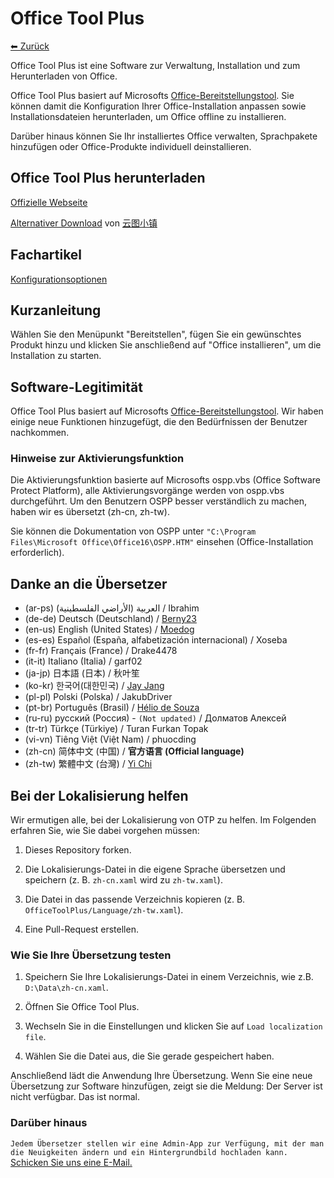 ﻿# Office Tool Plus

[⬅ Zurück](https://github.com/YerongAI/Office-Tool)

Office Tool Plus ist eine Software zur Verwaltung, Installation und zum Herunterladen von Office.

Office Tool Plus basiert auf Microsofts [Office-Bereitstellungstool](https://docs.microsoft.com/de-de/DeployOffice/overview-of-the-office-2016-deployment-tool). Sie können damit die Konfiguration Ihrer Office-Installation anpassen sowie Installationsdateien herunterladen, um Office offline zu installieren.

Darüber hinaus können Sie Ihr installiertes Office verwalten, Sprachpakete hinzufügen oder Office-Produkte individuell deinstallieren.

## Office Tool Plus herunterladen

[Offizielle Webseite](https://otp.landian.vip/)

[Alternativer Download](https://delivery.yuntu.dev/office-tool/) von [云图小镇](https://www.yuntu.dev/)

## Fachartikel

[Konfigurationsoptionen](https://docs.microsoft.com/de-de/deployoffice/configuration-options-for-the-office-2016-deployment-tool)

## Kurzanleitung

Wählen Sie den Menüpunkt "Bereitstellen", fügen Sie ein gewünschtes Produkt hinzu und klicken Sie anschließend auf "Office installieren", um die Installation zu starten.

## Software-Legitimität

Office Tool Plus basiert auf Microsofts [Office-Bereitstellungstool](https://docs.microsoft.com/de-de/DeployOffice/overview-of-the-office-2016-deployment-tool). Wir haben einige neue Funktionen hinzugefügt, die den Bedürfnissen der Benutzer nachkommen.

### Hinweise zur Aktivierungsfunktion

Die Aktivierungsfunktion basierte auf Microsofts ospp.vbs (Office Software Protect Platform), alle Aktivierungsvorgänge werden von ospp.vbs durchgeführt. Um den Benutzern OSPP besser verständlich zu machen, haben wir es übersetzt (zh-cn, zh-tw).

Sie können die Dokumentation von OSPP unter ````"C:\Program Files\Microsoft Office\Office16\OSPP.HTM"````  einsehen (Office-Installation erforderlich).

## Danke an die Übersetzer

- (ar-ps) العربية (الأراضي الفلسطينية) / Ibrahim
- (de-de) Deutsch (Deutschland) / [Berny23](https://steamcommunity.com/id/Berny23)
- (en-us) English (United States) / [Moedog](https://prprpr.love)
- (es-es) Español (España, alfabetización internacional) / Xoseba
- (fr-fr) Français (France) / Drake4478
- (it-it) Italiano (Italia) / garf02
- (ja-jp) 日本語 (日本) / 秋叶笙
- (ko-kr) 한국어(대한민국) / [Jay Jang](https://github.com/yaeyaya)
- (pl-pl) Polski (Polska) / JakubDriver
- (pt-br) Português (Brasil) / [Hélio de Souza](https://sway.office.com/RVue6qySNJ2DzYrs?ref=Link)
- (ru-ru) русский (Россия) - `(Not updated)` / Долматов Алексей
- (tr-tr) Türkçe (Türkiye) / Turan Furkan Topak
- (vi-vn) Tiêng Việt (Việt Nam) / phuocding
- (zh-cn) 简体中文 (中国) / **官方语言 (Official language)**
- (zh-tw) 繁體中文 (台灣) / [Yi Chi](https://github.com/chiyi4488)

## Bei der Lokalisierung helfen

Wir ermutigen alle, bei der Lokalisierung von OTP zu helfen. Im Folgenden erfahren Sie, wie Sie dabei vorgehen müssen:

1. Dieses Repository forken.

2. Die Lokalisierungs-Datei in die eigene Sprache übersetzen und speichern (z. B. ````zh-cn.xaml```` wird zu ````zh-tw.xaml````).

3. Die Datei in das passende Verzeichnis kopieren (z. B. ````OfficeToolPlus/Language/zh-tw.xaml````).

4. Eine Pull-Request erstellen.

### Wie Sie Ihre Übersetzung testen

1. Speichern Sie Ihre Lokalisierungs-Datei in einem Verzeichnis, wie z.B. ````D:\Data\zh-cn.xaml````.

2. Öffnen Sie Office Tool Plus.

3. Wechseln Sie in die Einstellungen und klicken Sie auf ````Load localization file````.

4. Wählen Sie die Datei aus, die Sie gerade gespeichert haben.

Anschließend lädt die Anwendung Ihre Übersetzung. Wenn Sie eine neue Übersetzung zur Software hinzufügen, zeigt sie die Meldung: Der Server ist nicht verfügbar. Das ist normal.

### Darüber hinaus

````Jedem Übersetzer stellen wir eine Admin-App zur Verfügung, mit der man die Neuigkeiten ändern und ein Hintergrundbild hochladen kann.```` [Schicken Sie uns eine E-Mail.](mailto:yerong@coolhub.top)

